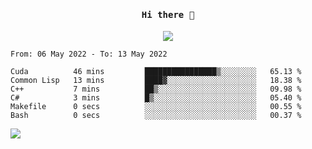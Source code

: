 <h4 align="center"><samp> Hi there 👋  </samp></h4>

<p align="center">
  
  <a href="https://github.com/bznick98">
    <img align="center" src="https://github-readme-stats.vercel.app/api?username=bznick98&&count_private=true&hide=issues,prs&show_icons=true&theme=gruvbox" />
  </a>
  
  <!--START_SECTION:waka-->

```text
From: 06 May 2022 - To: 13 May 2022

Cuda          46 mins         ████████████████▒░░░░░░░░   65.13 %
Common Lisp   13 mins         ████▓░░░░░░░░░░░░░░░░░░░░   18.38 %
C++           7 mins          ██▒░░░░░░░░░░░░░░░░░░░░░░   09.98 %
C#            3 mins          █▒░░░░░░░░░░░░░░░░░░░░░░░   05.40 %
Makefile      0 secs          ░░░░░░░░░░░░░░░░░░░░░░░░░   00.55 %
Bash          0 secs          ░░░░░░░░░░░░░░░░░░░░░░░░░   00.37 %
```

<!--END_SECTION:waka-->
  
 
</p>

![](https://visitor-badge.glitch.me/badge?page_id=bznick98.bznick98)
